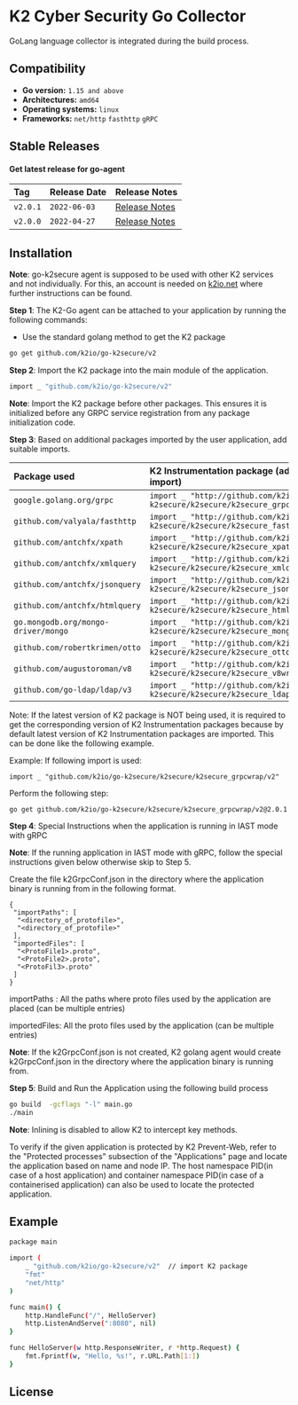 # K2 Cyber Security Go Collector

GoLang language collector is integrated during the build process.
## Compatibility

- **Go version:** `1.15 and above`
- **Architectures:** `amd64`
- **Operating systems:**  `linux` 
- **Frameworks:**  `net/http` `fasthttp` `gRPC` 
## Stable Releases

#### Get latest release for go-agent


| Tag | Release Date     | Release Notes                |
| :-------- | :------- | :------------------------- |
| `v2.0.1` | `2022-06-03` | [Release Notes](https://github.com/k2io/go-k2secure/releases/tag/v2.0.1) |
| `v2.0.0` | `2022-04-27` | [Release Notes](https://github.com/k2io/go-k2secure/releases/tag/v2.0.0) |


## Installation
**Note**: go-k2secure agent is supposed to be used with other K2 services and not individually. For this, an account is needed on [k2io.net](http://k2io.net/) where further instructions can be found.

**Step 1**: The K2-Go agent can be attached to your application by running the following commands:

- Use the standard golang method to get the K2 package

```bash
go get github.com/k2io/go-k2secure/v2
```
**Step 2**: Import the K2 package into the main module of the application.
```bash
import _ "github.com/k2io/go-k2secure/v2"                      
```
**Note**: Import the K2 package before other packages. This ensures it is initialized before any GRPC service registration from any package initialization code.

**Step 3**: Based on additional packages imported by the user application, add suitable imports. 


| Package used | K2 Instrumentation package (additionally import)| 
| :-------- | :------- |
|`google.golang.org/grpc` | `import _ "http://github.com/k2io/go-k2secure/k2secure/k2secure_grpcwrap/v2"`|
|`github.com/valyala/fasthttp`|`import _ "http://github.com/k2io/go-k2secure/k2secure/k2secure_fasthttpwrap/v2"`|
|`github.com/antchfx/xpath`|`import _ "http://github.com/k2io/go-k2secure/k2secure/k2secure_xpathwrap/v2"`|
|`github.com/antchfx/xmlquery`|`import _ "http://github.com/k2io/go-k2secure/k2secure/k2secure_xmlquerywrap/v2"`|
|`github.com/antchfx/jsonquery`|`import _ "http://github.com/k2io/go-k2secure/k2secure/k2secure_jsonquerywrap/v2"`|
|`github.com/antchfx/htmlquery`|`import _ "http://github.com/k2io/go-k2secure/k2secure/k2secure_htmlquerywrap/v2"`|
|`go.mongodb.org/mongo-driver/mongo`|`import _ "http://github.com/k2io/go-k2secure/k2secure/k2secure_mongowrap/v2"`|
|`github.com/robertkrimen/otto`|`import _ "http://github.com/k2io/go-k2secure/k2secure/k2secure_ottowrap/v2"`|
|`github.com/augustoroman/v8`|`import _ "http://github.com/k2io/go-k2secure/k2secure/k2secure_v8wrap/v2"`|
|`github.com/go-ldap/ldap/v3`|`import _ "http://github.com/k2io/go-k2secure/k2secure/k2secure_ldapwrap/v2"`|

Note: If the latest version of K2 package is NOT being used, it is required to get the corresponding version of K2 Instrumentation packages because by default latest version of K2 Instrumentation packages are imported. This can be done like the following example.

Example:
If following import is used:
```
import _ "github.com/k2io/go-k2secure/k2secure/k2secure_grpcwrap/v2"
```
Perform the following step:
```
go get github.com/k2io/go-k2secure/k2secure/k2secure_grpcwrap/v2@2.0.1
```

**Step 4**: Special Instructions when the application is running in IAST mode with gRPC

**Note**: If the running application in IAST mode with gRPC, follow the special instructions given below otherwise skip to Step 5.

Create the file  k2GrpcConf.json  in the directory where the application binary is running from in the following format.
```
{
 "importPaths": [
  "<directory_of_protofile>",
  "<directory_of_protofile>"
 ],
 "importedFiles": [
  "<ProtoFile1>.proto",
  "<ProtoFile2>.proto",
  "<ProtoFil3>.proto"
 ]
}
```
importPaths : All the paths where proto files used by the application are placed (can be multiple entries)

importedFiles: All the proto files used by the application (can be multiple entries)

**Note**: If the k2GrpcConf.json  is not created, K2 golang agent would create k2GrpcConf.json in the directory where the application binary is running from. 

**Step 5**:  Build and Run the Application using the following build process 

```bash
go build  -gcflags "-l" main.go
./main
```

**Note**: Inlining is disabled to allow K2 to intercept key methods.

To verify if the given application is protected by K2 Prevent-Web, refer to the "Protected processes" subsection of the "Applications" page and locate the application based on name and node IP. The host namespace PID(in case of a host application) and container namespace PID(in case of a containerised application) can also be used to locate the protected application.


## Example



```bash
package main

import (
    _ "github.com/k2io/go-k2secure/v2"  // import K2 package
    "fmt"
    "net/http"
)

func main() {
    http.HandleFunc("/", HelloServer)
    http.ListenAndServe(":8080", nil)
}

func HelloServer(w http.ResponseWriter, r *http.Request) {
    fmt.Fprintf(w, "Hello, %s!", r.URL.Path[1:])
}
```
    
## License

